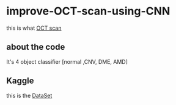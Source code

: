 # improve-OCT-scan-using-CNN
this is what [OCT scan](https://www.youtube.com/watch?v=BxRAAVr7oA8) 

## about the code
It's 4 object classifier [normal ,CNV, DME, AMD]

## Kaggle 
this is the [DataSet](https://www.kaggle.com/paultimothymooney/kermany2018)
